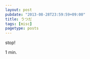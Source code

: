 ```yaml
---
layout: post
pubdate: "2013-08-28T23:59:59+09:00"
title: うつだ
tags: [misc]
pagetype: posts
---
```

stop!

1 min.
